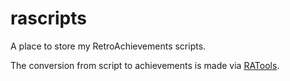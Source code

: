 # rascripts
A place to store my RetroAchievements scripts.

The conversion from script to achievements is made via [RATools](https://github.com/Jamiras/RATools/).
